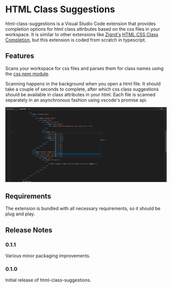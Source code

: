 # HTML Class Suggestions

html-class-suggestions is a Visual Studio Code extension that provides completion options for html class attributes based on the css files in your workspace. It is similar to other extensions like [Zignd's](https://marketplace.visualstudio.com/search?term=publisher%3A%22Zignd%22&target=VSCode&sortBy=Relevance) [HTML CSS Class Completion](https://marketplace.visualstudio.com/items?itemName=Zignd.html-css-class-completion), but this extension is coded from scratch in typescript.

## Features

Scans your workspace for css files and parses them for class names using the [css npm module](https://github.com/reworkcss/css).

Scanning happens in the background when you open a html file. It should take a couple of seconds to complete, after which css class suggestions should be available in class attributes in your html. Each file is scanned separately in an asynchronous fashion using vscode's promise api.

![Screenshot 1](https://raw.githubusercontent.com/andersea/HTMLClassSuggestionsVSCode/master/images/Screenshot%201.png)

## Requirements

The extension is bundled with all necessary requirements, so it should be plug and play.

## Release Notes

### 0.1.1

Various minor packaging improvements.

### 0.1.0

Initial release of html-class-suggestions.
